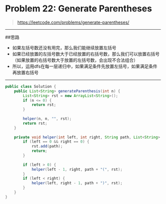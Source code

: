 # Problem 22: Generate Parentheses

> https://leetcode.com/problems/generate-parentheses/

------
##思路
* 如果左括号数还没有用完，那么我们能继续放置左括号
* 如果已经放置的左括号数大于已经放置的右括号数，那么我们可以放置右括号 （如果放置的右括号数大于放置的左括号数，会出现不合法组合）
* 所以，运用dfs在每一层递归中，如果满足条件先放置左括号，如果满足条件再放置右括号

------
```java
public class Solution {
    public List<String> generateParenthesis(int n) {
        List<String> rst = new ArrayList<String>();
        if (n <= 0) {
            return rst;
        }
        
        helper(n, n, "", rst);
        return rst;
    }
    
    private void helper(int left, int right, String path, List<String> rst) {
        if (left == 0 && right == 0) {
            rst.add(path);
            return;
        }
        
        if (left > 0) {
            helper(left - 1, right, path + "(", rst);
        }
        if (left < right) {
            helper(left, right - 1, path + ")", rst);
        }
    }
}
```
